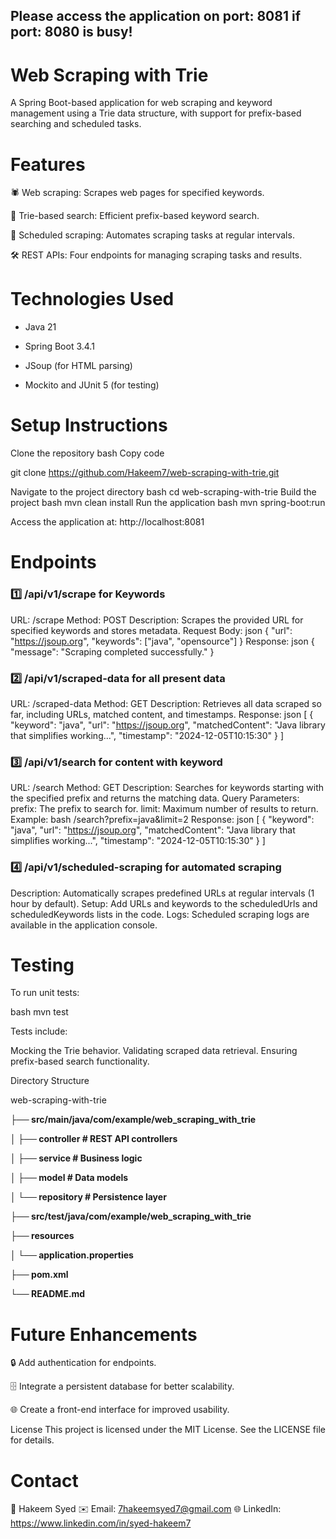 ## Please access the application on port: 8081 if port: 8080 is busy!

# **Web Scraping with Trie**
A Spring Boot-based application for web scraping and keyword management using a Trie data structure, with support for prefix-based searching and scheduled tasks.

# **Features**
🕷️ Web scraping: Scrapes web pages for specified keywords.

📂 Trie-based search: Efficient prefix-based keyword search.

📅 Scheduled scraping: Automates scraping tasks at regular intervals.

🛠️ REST APIs: Four endpoints for managing scraping tasks and results.
# **Technologies Used**
- Java 21
+ Spring Boot 3.4.1
* JSoup (for HTML parsing)
- Mockito and JUnit 5 (for testing)

# **Setup Instructions**
Clone the repository
bash
Copy code

git clone https://github.com/Hakeem7/web-scraping-with-trie.git

Navigate to the project directory
bash
cd web-scraping-with-trie
Build the project
bash
mvn clean install
Run the application
bash
mvn spring-boot:run

Access the application at: http://localhost:8081

# **Endpoints**
### 1️⃣ **/api/v1/scrape for Keywords**
URL: /scrape
Method: POST
Description: Scrapes the provided URL for specified keywords and stores metadata.
Request Body:
json
{
  "url": "https://jsoup.org",
  "keywords": ["java", "opensource"]
}
Response:
json
{
  "message": "Scraping completed successfully."
}
### 2️⃣ **/api/v1/scraped-data for all present data**
URL: /scraped-data
Method: GET
Description: Retrieves all data scraped so far, including URLs, matched content, and timestamps.
Response:
json
[
  {
    "keyword": "java",
    "url": "https://jsoup.org",
    "matchedContent": "Java library that simplifies working...",
    "timestamp": "2024-12-05T10:15:30"
  }
]
### 3️⃣ **/api/v1/search for content with keyword**
URL: /search
Method: GET
Description: Searches for keywords starting with the specified prefix and returns the matching data.
Query Parameters:
prefix: The prefix to search for.
limit: Maximum number of results to return.
Example:
bash
/search?prefix=java&limit=2
Response:
json
[
  {
    "keyword": "java",
    "url": "https://jsoup.org",
    "matchedContent": "Java library that simplifies working...",
    "timestamp": "2024-12-05T10:15:30"
  }
]
### 4️⃣ **/api/v1/scheduled-scraping for automated scraping**
Description: Automatically scrapes predefined URLs at regular intervals (1 hour by default).
Setup: Add URLs and keywords to the scheduledUrls and scheduledKeywords lists in the code.
Logs: Scheduled scraping logs are available in the application console.

# **Testing**
To run unit tests:

bash
mvn test

Tests include:

Mocking the Trie behavior.
Validating scraped data retrieval.
Ensuring prefix-based search functionality.

Directory Structure

web-scraping-with-trie

**├── src/main/java/com/example/web_scraping_with_trie**

**│   ├── controller        # REST API controllers**

**│   ├── service           # Business logic**

**│   ├── model             # Data models**

**│   └── repository        # Persistence layer**

**├── src/test/java/com/example/web_scraping_with_trie**

**├── resources**

**│   └── application.properties**

**├── pom.xml**

**└── README.md**

# **Future Enhancements**
🔒 Add authentication for endpoints.

🗄️ Integrate a persistent database for better scalability.

🌐 Create a front-end interface for improved usability.

License
This project is licensed under the MIT License.
See the LICENSE file for details.

# **Contact**
📧 Hakeem Syed
✉️ Email: 7hakeemsyed7@gmail.com
🌐 LinkedIn: https://www.linkedin.com/in/syed-hakeem7

